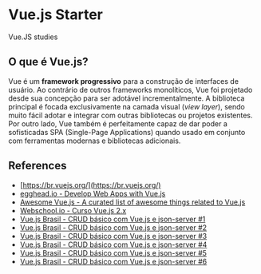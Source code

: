 # Vue.js Starter

Vue.JS studies

## O que é Vue.js?

Vue é um **framework progressivo** para a construção de interfaces de usuário. Ao contrário de outros frameworks monolíticos, Vue foi projetado desde sua concepção para ser adotável incrementalmente. A biblioteca principal é focada exclusivamente na camada visual (*view layer*), sendo muito fácil adotar e integrar com outras bibliotecas ou projetos existentes. Por outro lado, Vue também é perfeitamente capaz de dar poder a sofisticadas SPA (Single-Page Applications) quando usado em conjunto com ferramentas modernas e bibliotecas adicionais.

## References
- [https://br.vuejs.org/](https://br.vuejs.org/)
- [egghead.io - Develop Web Apps with Vue.js](https://egghead.io/courses/develop-web-apps-with-vue-js)
- [Awesome Vue.js - A curated list of awesome things related to Vue.js](https://github.com/vuejs/awesome-vue)
- [Webschool.io - Curso Vue.js 2.x](https://github.com/Webschool-io/vuejs-2-na-pratica)
- [Vue.js Brasil - CRUD básico com Vue.js e json-server #1](http://www.vuejs-brasil.com.br/crud-basico-com-vue-js-e-json-server-parte-1/)
- [Vue.js Brasil - CRUD básico com Vue.js e json-server #2](http://www.vuejs-brasil.com.br/crud-basico-com-vue-js-e-json-server-2/)
- [Vue.js Brasil - CRUD básico com Vue.js e json-server #3](http://www.vuejs-brasil.com.br/crud-basico-com-vue-js-e-json-server-3/)
- [Vue.js Brasil - CRUD básico com Vue.js e json-server #4](http://www.vuejs-brasil.com.br/crud-basico-com-vue-js-e-json-server-4/)
- [Vue.js Brasil - CRUD básico com Vue.js e json-server #5](http://www.vuejs-brasil.com.br/crud-basico-com-vue-js-e-json-server-5/)
- [Vue.js Brasil - CRUD básico com Vue.js e json-server #6](http://www.vuejs-brasil.com.br/crud-basico-com-vue-js-e-json-server-6/)
